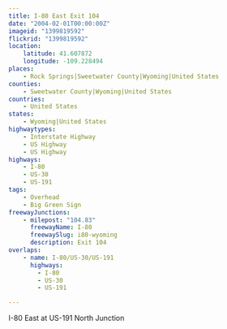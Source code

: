 ```yaml
---
title: I-80 East Exit 104
date: "2004-02-01T00:00:00Z"
imageid: "1399819592"
flickrid: "1399819592"
location:
    latitude: 41.607872
    longitude: -109.228494
places:
    - Rock Springs|Sweetwater County|Wyoming|United States
counties:
    - Sweetwater County|Wyoming|United States
countries:
    - United States
states:
    - Wyoming|United States
highwaytypes:
    - Interstate Highway
    - US Highway
    - US Highway
highways:
    - I-80
    - US-30
    - US-191
tags:
    - Overhead
    - Big Green Sign
freewayJunctions:
    - milepost: "104.83"
      freewayName: I-80
      freewaySlug: i80-wyoming
      description: Exit 104
overlaps:
    - name: I-80/US-30/US-191
      highways:
        - I-80
        - US-30
        - US-191

---
```

I-80 East at US-191 North Junction